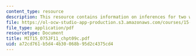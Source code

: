 ```yaml
---
content_type: resource
description: This resource contains information on inferences for two way count data.
file: https://ol-ocw-studio-app-production.s3.amazonaws.com/courses/15-075j-statistical-thinking-and-data-analysis-fall-2011/a72cd761b5d44b30068b95d2c4375cd4_MIT15_075JF11_chpt09c.pdf
file_type: application/pdf
resourcetype: Document
title: MIT15_075JF11_chpt09c.pdf
uid: a72cd761-b5d4-4b30-068b-95d2c4375cd4
---
```

